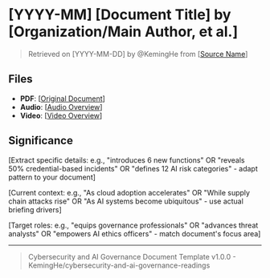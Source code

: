 <!--
Document Template for Cybersecurity and AI Governance Readings
=============================================================

INSTRUCTIONS:

1. Replace all [PLACEHOLDERS] with actual content
2. Use original publication date for research, latest revision date for frameworks/standards  
3. Ensure Google Drive links are publicly accessible
4. Use "et al." (lowercase with period) for multiple authors, organization name for institutional documents

FOR AI ASSISTANCE:

Provide: document title, publication date, organization/authors, source URL, and briefing doc from NotebookLM
-->

# [YYYY-MM] [Document Title] by [Organization/Main Author, et al.]

> Retrieved on [YYYY-MM-DD] by @KemingHe from [[Source Name](source-url)]

## Files

- **PDF**: [[Original Document](google-drive-pdf-link)]
- **Audio**: [[Audio Overview](google-drive-audio-link)]
- **Video**: [[Video Overview](google-drive-video-link)]

## Significance

<!-- 
Write exactly 3 sentences (~40 words total, <5s read time), each on separate line:

CONTENT: Extract specific numbers/features/findings from briefing doc (adapt to document's unique value)

INDUSTRY: Current context driving adoption - use actual briefing threats/trends, AI developments, or governance needs

CAREER: Target specific roles/skills this content advances - cybersecurity, AI governance, compliance, or risk management focus

Use blank lines between the 3 sentences. Adapt examples below to your briefing doc - avoid copy-paste templates. You must maintain overall section coherence while communicating critical points concisely and effectively.
-->

[Extract specific details: e.g., "introduces 6 new functions" OR "reveals 50% credential-based incidents" OR "defines 12 AI risk categories" - adapt pattern to your document]

[Current context: e.g., "As cloud adoption accelerates" OR "While supply chain attacks rise" OR "As AI systems become ubiquitous" - use actual briefing drivers]

[Target roles: e.g., "equips governance professionals" OR "advances threat analysts" OR "empowers AI ethics officers" - match document's focus area]

---

> Cybersecurity and AI Governance Document Template v1.0.0 - KemingHe/cybersecurity-and-ai-governance-readings
